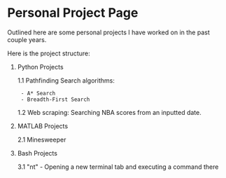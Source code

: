 # Personal Project Page 

Outlined here are some personal projects I have worked on in the past couple years.

Here is the project structure:

  1. Python Projects
  
      1.1 Pathfinding Search algorithms:
      
          - A* Search
          - Breadth-First Search
      1.2 Web scraping: Searching NBA scores from an inputted date.

  2. MATLAB Projects
  
      2.1 Minesweeper

  3. Bash Projects
      
      3.1 "nt" - Opening a new terminal tab and executing a command there
